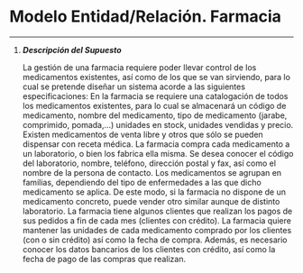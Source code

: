 # Modelo Entidad/Relación. Farmacia
---

1. ***Descripción del Supuesto***

    La gestión de una farmacia requiere poder llevar control de los medicamentos existentes, así como de los que se van sirviendo, para lo cual se pretende diseñar un sistema acorde a las siguientes especificaciones:
    En la farmacia se requiere una catalogación de todos los medicamentos existentes, para lo cual se almacenará un código de medicamento, nombre del medicamento, tipo de medicamento (jarabe,   comprimido, pomada,...) unidades en stock, unidades vendidas y precio. Existen medicamentos de venta libre y otros que sólo se pueden dispensar con receta médica.
    La farmacia compra cada medicamento a un laboratorio, o bien los fabrica ella misma. Se desea conocer el código del laboratorio, nombre, teléfono, dirección postal y fax, así como el nombre de la persona de contacto.
    Los medicamentos se agrupan en familias, dependiendo del tipo de enfermedades a las que dicho medicamento se aplica. De este modo, si la farmacia no dispone de un medicamento concreto, puede vender otro similar aunque de distinto laboratorio.
    La farmacia tiene algunos clientes que realizan los pagos de sus pedidos a fin de cada mes (clientes con crédito). La farmacia quiere mantener las unidades de cada medicamento comprado por los clientes (con o sin crédito) así como la fecha de compra. Además, es necesario conocer los datos bancarios de los clientes con crédito, así como la fecha de pago de las compras que realizan.
